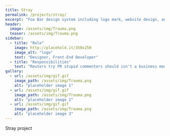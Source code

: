 ```yaml
---
title: Stray
permalink: /projects/stray/
excerpt: "Foo Bar design system including logo mark, website design, and branding applications."
header:
  image: /assets/img/Trauma.png
  teaser: /assets/img/Trauma.png
sidebar:
  - title: "Role"
    image: http://placehold.it/350x250
    image_alt: "logo"
    text: "Designer, Front-End Developer"
  - title: "Responsibilities"
    text: "Reuters try PR stupid commenters should isn't a business model"
gallery:
  - url: /assets/img/gif.gif
    image_path: /assets/img/Trauma.png
    alt: "placeholder image 1"
  - url: /assets/img/gif.gif
    image_path: /assets/img/Trauma.png
    alt: "placeholder image 2"
  - url: /assets/img/gif.gif
    image_path: /assets/img/Trauma.png
    alt: "placeholder image 3"
---
```


Stray project